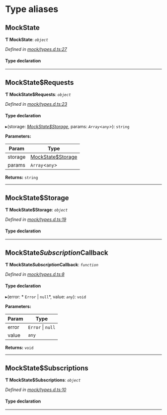 

# Type aliases

<a id="mockstate"></a>

##  MockState

**Ƭ MockState**: *`object`*

*Defined in [mock/types.d.ts:27](https://github.com/chainx-org/chainx-api/blob/26a3369/packages/api-provider/src/mock/types.d.ts#L27)*

#### Type declaration

___
<a id="mockstate_requests"></a>

##  MockState$Requests

**Ƭ MockState$Requests**: *`object`*

*Defined in [mock/types.d.ts:23](https://github.com/chainx-org/chainx-api/blob/26a3369/packages/api-provider/src/mock/types.d.ts#L23)*

#### Type declaration

[index: `string`]: `function`

▸(storage: *[MockState$Storage](_mock_types_d_.md#mockstate_storage)*, params: *`Array`<`any`>*): `string`

**Parameters:**

| Param | Type |
| ------ | ------ |
| storage | [MockState$Storage](_mock_types_d_.md#mockstate_storage) |
| params | `Array`<`any`> |

**Returns:** `string`

___
<a id="mockstate_storage"></a>

##  MockState$Storage

**Ƭ MockState$Storage**: *`object`*

*Defined in [mock/types.d.ts:19](https://github.com/chainx-org/chainx-api/blob/26a3369/packages/api-provider/src/mock/types.d.ts#L19)*

#### Type declaration

[index: `string`]: `Uint8Array`

___
<a id="mockstate_subscription_callback"></a>

##  MockState$Subscription$Callback

**Ƭ MockState$Subscription$Callback**: *`function`*

*Defined in [mock/types.d.ts:8](https://github.com/chainx-org/chainx-api/blob/26a3369/packages/api-provider/src/mock/types.d.ts#L8)*

#### Type declaration
▸(error: * `Error` &#124; `null`*, value: *`any`*): `void`

**Parameters:**

| Param | Type |
| ------ | ------ |
| error |  `Error` &#124; `null`|
| value | `any` |

**Returns:** `void`

___
<a id="mockstate_subscriptions"></a>

##  MockState$Subscriptions

**Ƭ MockState$Subscriptions**: *`object`*

*Defined in [mock/types.d.ts:10](https://github.com/chainx-org/chainx-api/blob/26a3369/packages/api-provider/src/mock/types.d.ts#L10)*

#### Type declaration

[index: `string`]: `object`

___

